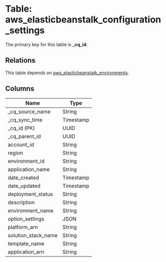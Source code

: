 # Table: aws_elasticbeanstalk_configuration_settings



The primary key for this table is **_cq_id**.

## Relations
This table depends on [aws_elasticbeanstalk_environments](aws_elasticbeanstalk_environments.md).

## Columns
| Name          | Type          |
| ------------- | ------------- |
|_cq_source_name|String|
|_cq_sync_time|Timestamp|
|_cq_id (PK)|UUID|
|_cq_parent_id|UUID|
|account_id|String|
|region|String|
|environment_id|String|
|application_name|String|
|date_created|Timestamp|
|date_updated|Timestamp|
|deployment_status|String|
|description|String|
|environment_name|String|
|option_settings|JSON|
|platform_arn|String|
|solution_stack_name|String|
|template_name|String|
|application_arn|String|